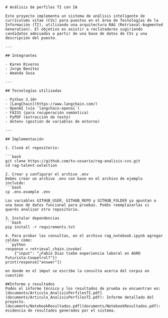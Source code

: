     # Análisis de perfiles TI con IA

    Este proyecto implementa un sistema de análisis inteligente de currículums vitae (CVs) para puestos en el área de Tecnologías de la Información (TI), utilizando una arquitectura RAG (Retrieval-Augmented Generation). El objetivo es asistir a reclutadores sugiriendo candidatos adecuados a partir de una base de datos de CVs y una descripción del puesto.

    ---

    ## Integrantes

    - Karen Riveros  
    - Jorge Benítez  
    - Amanda Sosa

    ---

    ## Tecnologías utilizadas

    - Python 3.10+
    - [LangChain](https://www.langchain.com/)
    - OpenAI (vía `langchain-openai`)
    - FAISS (para recuperación semántica)
    - PyPDF (extracción de texto)
    - dotenv (gestión de variables de entorno)

    ---

    ## Implementación

    1. Cloná el repositorio:

    ```bash
    git clone https://github.com/tu-usuario/rag-analisis-cvs.git
    cd rag-talent-selection

    2. Crear y configurar el archivo .env
    Debés crear un archivo .env con base en el archivo de ejemplo incluido:
    ```bash
    cp .env.example .env

    Las variables GITHUB_USER, GITHUB_REPO y GITHUB_FOLDER ya apuntan a una base de datos funcional para pruebas. Podés reemplazarlas si querés analizar otro repositorio.

    3. Instalar dependencias
    ```bash
    pip install -r requirements.txt

    4. Para probar las consultas, en el archivo rag_notebook.ipynb agregar celdas como:
    ```python
    response = retrieval_chain.invoke(
        {"input": "¿Fabio Diaz tiebe experiencia laboral en AGRO Futurista-Coopetrol?"})
    print(response["answer"])
    
    en donde en el imput se escribe la consulta acerca del corpus en cuestión

    ##Informe y resultados
    Podés el informe técnico y los resultados de prueba se encuentran en:
    [documents/Articulo_AnalisisPerfilesTI.pdf](documents/Articulo_AnalisisPerfilesTI.pdf): Informe detallado del proyecto.
    [documents/NotebookResultados.pdf](documents/NotebookResultados.pdf): evidencia de resultados generados por el sistema.